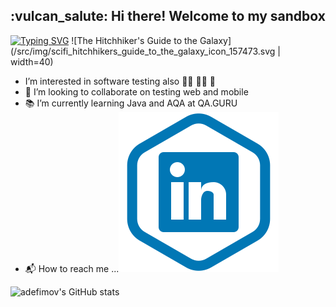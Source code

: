 <h2 align='center'>:vulcan_salute: Hi there! Welcome to my sandbox</h2>

[![Typing SVG](https://readme-typing-svg.herokuapp.com?font=helvetica&color=%2322759A&size=30&multiline=true&width=155&height=40&lines=Don't+Panic.+)](https://git.io/typing-svg) ![The Hitchhiker's Guide to the Galaxy](/src/img/scifi_hitchhikers_guide_to_the_galaxy_icon_157473.svg | width=40)

<!---
adefimov/adefimov is a ✨ special ✨ repository because its `README.md` (this file) appears on your GitHub profile.
You can click the Preview link to take a look at your changes.
--->

-  I’m interested in software testing
also :swimming_man: :biking_man: :running:
- 👀 I’m looking to collaborate on testing web and mobile 
- :books: I’m currently learning Java and AQA at QA.GURU
- :mailbox_with_mail: How to reach me ...[![linkedin](/src/img/linkedin.svg)](https://www.linkedin.com/in/efimovalexey/)

![adefimov's GitHub stats](https://github-readme-stats.vercel.app/api?username=adefimov&show_icons=true&theme=vue) 
